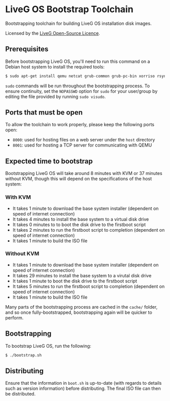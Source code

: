 # LiveG OS Bootstrap Toolchain
Bootstrapping toolchain for building LiveG OS installation disk images.

Licensed by the [LiveG Open-Source Licence](LICENCE.md).

## Prerequisites
Before bootstrapping LiveG OS, you'll need to run this command on a Debian host system to install the required tools:

```bash
$ sudo apt-get install qemu netcat grub-common grub-pc-bin xorriso rsync
```

`sudo` commands will be run throughout the bootstrapping process. To ensure continuity, set the `NOPASSWD` option for `sudo` for your user/group by editing the file provided by running `sudo visudo`.

## Ports that must be open
To allow the toolchain to work properly, please keep the following ports open:

* `8000`: used for hosting files on a web server under the `host` directory
* `8001`: used for hosting a TCP server for communicating with QEMU

## Expected time to bootstrap
Bootstrapping LiveG OS will take around 8 minutes with KVM or 37 minutes without KVM, though this will depend on the specifications of the host system:

### With KVM
* It takes 1 minute to download the base system installer (dependent on speed of internet connection)
* It takes 4 minutes to install the base system to a virtual disk drive
* It takes 0 minutes to to boot the disk drive to the firstboot script
* It takes 2 minutes to run the firstboot script to completion (dependent on speed of internet connection)
* It takes 1 minute to build the ISO file

### Without KVM
* It takes 1 minute to download the base system installer (dependent on speed of internet connection)
* It takes 29 minutes to install the base system to a virutal disk drive
* It takes 1 minute to boot the disk drive to the firstboot script
* It takes 5 minutes to run the firstboot script to completion (dependent on speed of internet connection)
* It takes 1 minute to build the ISO file

Many parts of the bootstrapping process are cached in the `cache/` folder, and so once fully-bootstrapped, bootstrapping again will be quicker to perform.

## Bootstrapping
To bootstrap LiveG OS, run the following:

```bash
$ ./bootstrap.sh
```

## Distributing
Ensure that the information in `boot.sh` is up-to-date (with regards to details such as version information) before distributing. The final ISO file can then be distributed.